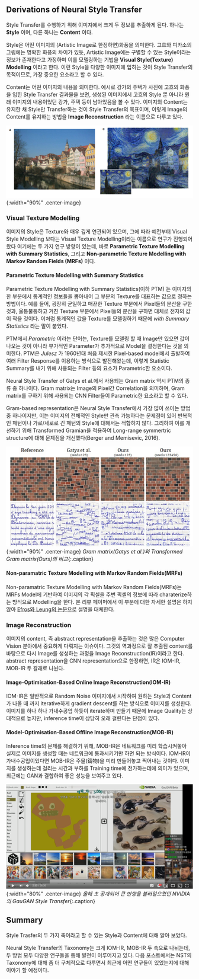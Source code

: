 ## Derivations of Neural Style Transfer
Style Transfer를 수행하기 위해 이미지에서 크게 두 정보를 추출하게 된다. 하나는 **Style** 이며, 다른 하나는 **Content** 이다.

Style은 어떤 이미지의 (Artistic Image로 한정하면)화풍을 의미한다. 고흐와 피카소의 그림에는 명확한 화풍의 차이가 있듯, Artistic Image에는 구별할 수 있는 Style이라는 정보가 존재한다고 가정하며 이를 모델링하는 기법을 **Visual Style(Texture) Modelling** 이라고 한다. 이런 Style을 다양한 이미지에 입히는 것이 Style Transfer의 목적이므로, 가장 중요한 요소라고 할 수 있다.

Content는 어떤 이미지의 내용을 의미한다. 예시로 강가의 주택가 사진에 고흐의 화풍을 입힌 Style Transfer 결과물을 보면, 생성된 이미지에서 고흐의 Style 뿐 아니라 원래 이미지의 내용이었던 강가, 주택 등이 남아있음을 볼 수 있다. 이미지의 Content는 유지한 채 Style만 Transfer하는 것이 Style Transfer의 목표이며, 이렇게 Image의 Content를 유지하는 방법을 **Image Reconstruction** 라는 이름으로 다루고 있다.

![](/img/posts/nst/gogh-nst.PNG){:width="90%" .center-image}

### Visual Texture Modelling
이미지의 Style은 Texture와 매우 깊게 연관되어 있으며, 그에 따라 예전부터 Visual Style Modelling 보다는 Visual Texture Modelling이라는 이름으로 연구가 진행되어왔다 여기에는 두 가지 연구 방향이 있는데, 바로 **Parametric Texture Modelling with Summary Statistics**, 그리고 **Non-parametric Texture Modelling with Markov Random Fields (MRFs)** 이다.

#### Parametric Texture Modelling with Summary Statistics
Parametric Texture Modelling with Summary Statistics(이하 PTM) 는 이미지의 한 부분에서 통계적인 정보들을 뽑아내어 그 부분의 Texture를 대표하는 값으로 정하는 방법이다. 예를 들어, 굉장히 균일하고 매끈한 Texture 부분에서 Pixel들의 분산을 구한 것과, 울퉁불퉁하고 거친 Texture 부분에서 Pixel들의 분산을 구하면 대체로 전자의 값이 작을 것이다. 이처럼 통계적인 값을 Texture를 모델링하기 때문에 *with Summary Statistics* 라는 말이 붙었다.

PTM에서 *Parametric* 이라는 단어는, Texture를 모델링 할 때 Image만 있으면 값이 나오는 것이 아니라 부가적인 Parameter가 추가적으로 Model을 결정한다는 것을 의미한다. PTM은 *Julesz* 가 1960년대 처음 제시한 Pixel-based model에서 출발하여 여러 Filter Response를 이용하는 방식으로 발전해왔는데, 이렇게 Statistic Summary를 내기 위해 사용되는 Filter 등의 요소가 Parametric한 요소이다.

Neural Style Transfer of Gatys et al.에서 사용되는 Gram matrix 역시 PTM의 종류 중 하나이다. Gram matrix는 Image의 Pixel간 Correlation을 의미하며, Gram matrix를 구하기 위해 사용되는 CNN Filter들이 Parametric한 요소라고 할 수 있다.

Gram-based representation은 Neural Style Transfer에서 가장 많이 쓰이는 방법 중 하나이지만, 이는 이미지의 전체적인 Style만 관측 가능하다는 문제점이 있어 반복적인 패턴이나 가로/세로로 긴 패턴의 Style에 대해서는 적합하지 않다. 그리하여 이를 개선하기 위해 Transformed Gramian을 적용하여 Long-range symmertric structure에 대해 문제점을 개선했다(Berger and Memisevic, 2016).

![](/img/posts/nst/transformed-gramian.PNG){:width="90%" .center-image}
*Gram matrix(Gatys et al.)와 Transformed Gram matrix(Ours)의 비교*{:.caption}

#### Non-paramatric Texture Modelling with Markov Random Fields(MRFs)
Non-paramatric Texture Modelling with Markov Random Fields(MRFs)는 MRFs Model에 기반하여 이미지의 각 픽셀을 주변 픽셀의 정보에 따라 charaterize하는 방식으로 Modelling을 한다. 본 리뷰 페이퍼에서 이 부분에 대한 자세한 설명은 하지 않아 [Efros와 Leung의 논문](https://www2.eecs.berkeley.edu/Research/Projects/CS/vision/papers/efros-iccv99.pdf)으로 설명을 대체한다.

### Image Reconstruction
이미지의 content, 즉 abstract representation을 추출하는 것은 많은 Computer Vision 분야에서 중요하게 다뤄지는 이슈이다. 그것의 역과정으로 잘 추출된 content를 바탕으로 다시 Image를 생성하는 과정을 Image Reconstruction(IR)이라고 한다. abstract representation을 CNN representation으로 한정하면, IR은 IOM-IR, MOB-IR 두 갈래로 나뉜다.

#### Image-Optimisation-Based Online Image Reconstruction(IOM-IR)
IOM-IR은 일반적으로 Random Noise 이미지에서 시작하여 원하는 Style과 Content가 나올 때 까지 iterative하게 gradient descent를 하는 방식으로 이미지를 생성한다. 이미지를 하나 하나 가내수공업 하듯이 iterate하며 만들기 때문에 Image Quality는 상대적으로 높지만, inference time이 상당히 오래 걸린다는 단점이 있다.

#### Model-Optimisation-Based Offline Image Reconstruction(MOB-IR)
Inference time의 문제를 해결하기 위해, MOB-IR은 네트워크를 미리 학습시켜놓아 실제로 이미지를 생성할 때는 네트워크에 통과시키기만 하면 되는 방식이다. IOM-IR이 가내수공업이었다면 MOB-IR은 주물(鑄物)을 미리 만들어놓고 찍어내는 것이다. 이미지를 생성하는데 걸리는 시간과 부하를 Training time에 전가하는데에 의미가 있으며, 최근에는 GAN과 결합하여 좋은 성능을 보여주고 있다.

![](/img/posts/nst/gaugan-beta.PNG){:width="80%" .center-image}
*올해 초 공개되어 큰 반향을 불러일으켰던 NVIDIA의 GauGAN Style Transfer*{:.caption}

## Summary
Style Trasfer의 두 가지 축이라고 할 수 있는 Style과 Content에 대해 알아 보았다.

Neural Style Transfer의 Taxonomy는 크게 IOM-IR, MOB-IR 두 축으로 나뉘는데, 두 방법 모두 다양한 연구들을 통해 발전이 이루어지고 있다. 다음 포스트에서는 NST의 Taxonomy에 대해 좀 더 구체적으로 다루면서 최근에 어떤 연구들이 있었는지에 대해 이야기 할 예정이다.
